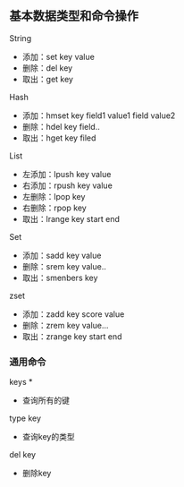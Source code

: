 ## 基本数据类型和命令操作

String

- 添加：set key value
- 删除：del key
- 取出：get key

Hash

- 添加：hmset key field1 value1 field value2
- 删除：hdel key field..
- 取出：hget key filed

List

- 左添加：lpush key value
- 右添加：rpush key value
- 左删除：lpop key
- 右删除：rpop key
- 取出：lrange key start end

Set

- 添加：sadd key value
- 删除：srem key value..
- 取出：smenbers key

zset

- 添加：zadd key score value
- 删除：zrem key value...
- 取出：zrange key start end

### 通用命令

keys *

- 查询所有的键

type key

- 查询key的类型

del key 

- 删除key